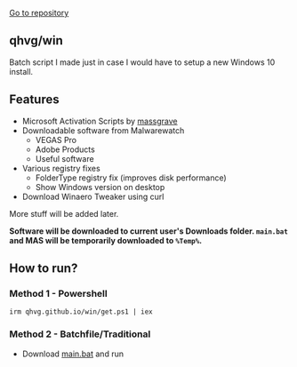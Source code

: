 [Go to repository](https://github.com/qhvg/win)
## qhvg/win
Batch script I made just in case I would have to setup a new Windows 10 install.

## Features

- Microsoft Activation Scripts by [massgrave](https://github.com/massgravel)
- Downloadable software from Malwarewatch
  - VEGAS Pro
  - Adobe Products
  - Useful software
- Various registry fixes
  - FolderType registry fix (improves disk performance)
  - Show Windows version on desktop
- Download Winaero Tweaker using curl

More stuff will be added later.

**Software will be downloaded to current user's Downloads folder. `main.bat` and MAS will be temporarily downloaded to `%Temp%`.**

## How to run?
### Method 1 - Powershell
`irm qhvg.github.io/win/get.ps1 | iex`
### Method 2 - Batchfile/Traditional
- Download [main.bat](https://github.com/qhvg/win/blob/main/main.bat) and run
